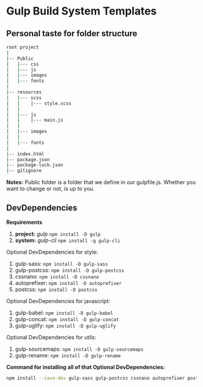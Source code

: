 # Gulp Build System Templates

## Personal taste for folder structure

```bash
root project
|
|-- Public
|   |--- css
|   |--- js
|   |--- images
|   |--- fonts
|  
|-- resources
|   |--- scss
|   |    |--- style.scss
|   |
|   |--- js
|   |    |--- main.js
|   |
|   |--- images
|   |
|   |--- fonts
|
|-- index.html
|-- package.json
|-- package-lock.json
|-- gitignore

```
**Notes:** Public folder is a folder that we define in our gulpfile.js. Whether you want to change or not, is up to you.

## DevDependencies
**Requirements**
1. **project:** *gulp* `npm install -D gulp`
2. **system:** *gulp-cli* `npm install -g gulp-cli`

Optional DevDependencies for style:

1. gulp-sass: `npm install -D gulp-sass`
2. gulp-postcss: `npm install -D gulp-postcss`
3. cssnano: `npm install -D cssnano`
4. autoprefixer: `npm install -D autoprefixer`
5. postcss: `npm install -D postcss`

Optional DevDependencies for javascript:
1. gulp-babel: `npm install -D gulp-babel`
2. gulp-concat: `npm install -D gulp-concat`
3. gulp-uglify: `npm install -D gulp-uglify`

Optional DevDependencies for utils:
1. gulp-sourcemaps: `npm install -D gulp-sourcemaps`
2. gulp-rename: `npm install -D gulp-rename`

**Command for installing all of that Optional DevDependencies:**

``` bash
npm install --save-dev gulp-sass gulp-postcss cssnano autoprefixer postcss gulp-babel gulp-concat gulp-uglify gulp-sourcemaps gulp-rename
```